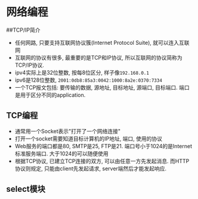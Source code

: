 # 网络编程

##TCP/IP简介
- 任何网路, 只要支持互联网协议簇(Internet Protocol Suite), 就可以连入互联网
- 互联网的协议有很多, 最重要的是TCP和IP协议, 所以互联网的协议简称为TCP/IP协议.
- ipv4实际上是32位整数, 按每8位区分, 样子像```192.168.0.1```
- ipv6是128位整数, ```2001:0db8:85a3:0042:1000:8a2e:0370:7334```
- 一个TCP报文包括: 要传输的数据, 源地址, 目标地址, 源端口, 目标端口. 端口是用于区分不同的application.

## TCP编程
- 通常用一个Socket表示"打开了一个网络连接"
- 打开一个socket需要知道目标计算机的IP地址, 端口, 使用的协议
- Web服务的端口都是80, SMTP是25, FTP是21. 端口号小于1024的是Internet标准服务端口. 大于1024的可以随便使用
- 根据TCP协议, 已建立TCP连接的双方, 可以由任意一方先发起消息. 而HTTP协议则规定, 只能由client先发起请求, server端然后才能发起响应.

## select模块   